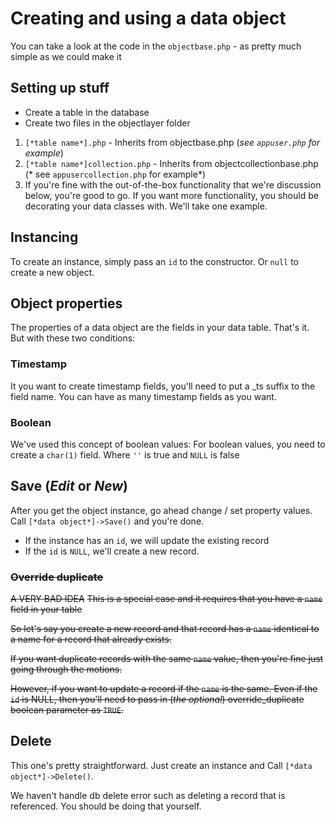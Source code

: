 # Creating and using a data object
You can take a look at the code in the `objectbase.php` - as pretty much simple as we could make it
## Setting up stuff
- Create a table in the database
- Create two files in the objectlayer folder
1. `[*table name*].php` - Inherits from objectbase.php (*see `appuser.php` for example*)
2. `[*table name*]collection.php` - Inherits from objectcollectionbase.php (* see `appusercollection.php` for example*)
3. If you're fine with the out-of-the-box functionality that we're discussion below, you're good to go. If you want more functionality, you should be decorating your data classes with. We'll take one example.

## Instancing
To create an instance, simply pass an `id` to the constructor. Or `null` to create a new object.
## Object properties
The properties of a data object are the fields in your data table. That's it. But with these two conditions:
### Timestamp
It you want to create timestamp fields, you'll need to put a _ts suffix to the field name. You can have as many timestamp fields as you want.
### Boolean
We've used this concept of boolean values:
For boolean values, you need to create a `char(1)` field. Where `''` is true and `NULL` is false

## Save (*Edit* or *New*)
After you get the object instance, go ahead change / set property values. Call `[*data object*]->Save()` and you're done.
- If the instance has an `id`, we will update the existing record
- If the `id` is `NULL`, we'll create a new record.
### ~~Override duplicate~~
~~A VERY BAD IDEA~~
~~This is a special case and it requires that you have a `name` field in your table~~

~~So let's say you create a new record and that record has a `name` identical to a name for a record that already exists.~~

~~If you want duplicate records with the same `name` value, then you're fine just going through the motions.~~

~~However, if you want to update a record if the `name` is the same. Even if the `id` is NULL, then you'll need to pass in (*the optional*) override_duplicate boolean parameter as `TRUE`.~~

## Delete
This one's pretty straightforward. Just create an instance and Call `[*data object*]->Delete()`.

We haven't handle db delete error such as deleting a record that is referenced. You should be doing that yourself.